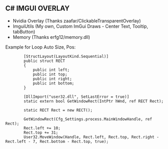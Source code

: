 ## C# IMGUI OVERLAY
- Nvidia Overlay (Thanks zaafar/ClickableTransparentOverlay)
- ImguiUtils (My own, Custom ImGui Draws - Center Text, Tooltip, tabButton)
- Memory (Thanks erfg12/memory.dll)

Example for Loop Auto Size, Pos:
```
        [StructLayout(LayoutKind.Sequential)]
        public struct RECT
        {
            public int left;
            public int top;
            public int right;
            public int bottom;
        }

        [DllImport("user32.dll", SetLastError = true)]
        static extern bool GetWindowRect(IntPtr hWnd, ref RECT Rect);

        static RECT Rect = new RECT();

        GetWindowRect(Cfg_Settings.process.MainWindowHandle, ref Rect);
        Rect.left += 10;
        Rect.top += 31;
        User32.MoveWindow(Handle, Rect.left, Rect.top, Rect.right - Rect.left - 7, Rect.bottom - Rect.top, true);
```
